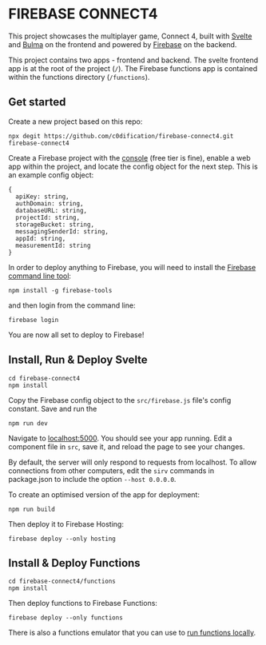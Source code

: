 # FIREBASE CONNECT4

This project showcases the multiplayer game, Connect 4, built with [Svelte](https://svelte.dev) and [Bulma](https://bulma.io/) on the frontend and powered by [Firebase](https://firebase.google.com/) on the backend.

This project contains two apps - frontend and backend. The svelte frontend app is at the root of the project (`/`). The Firebase functions app is contained within the functions directory (`/functions`).  

## Get started

Create a new project based on this repo:
```
npx degit https://github.com/c0dification/firebase-connect4.git firebase-connect4
```

Create a Firebase project with the [console](https://console.firebase.google.com/) (free tier is fine), enable a web app within the project, and locate the config object for the next step. This is an example config object: 
```
{
  apiKey: string,
  authDomain: string,
  databaseURL: string,
  projectId: string,
  storageBucket: string,
  messagingSenderId: string,
  appId: string,
  measurementId: string
}
```

In order to deploy anything to Firebase, you will need to install the [Firebase command line tool](https://github.com/firebase/firebase-tools):

```
npm install -g firebase-tools
```

and then login from the command line:

```
firebase login
```

You are now all set to deploy to Firebase! 

## Install, Run & Deploy Svelte

```
cd firebase-connect4
npm install
```

Copy the Firebase config object to the `src/firebase.js` file's config constant. Save and run the 


```
npm run dev
```

Navigate to [localhost:5000](http://localhost:5000). You should see your app running. Edit a component file in `src`, save it, and reload the page to see your changes.

By default, the server will only respond to requests from localhost. To allow connections from other computers, edit the `sirv` commands in package.json to include the option `--host 0.0.0.0`.

To create an optimised version of the app for deployment:

```
npm run build
```

Then deploy it to Firebase Hosting:

```
firebase deploy --only hosting
```


## Install & Deploy Functions

```
cd firebase-connect4/functions
npm install
```

Then deploy functions to Firebase Functions:

```
firebase deploy --only functions
```

There is also a functions emulator that you can use to [run functions locally](https://firebase.google.com/docs/functions/local-emulator).

